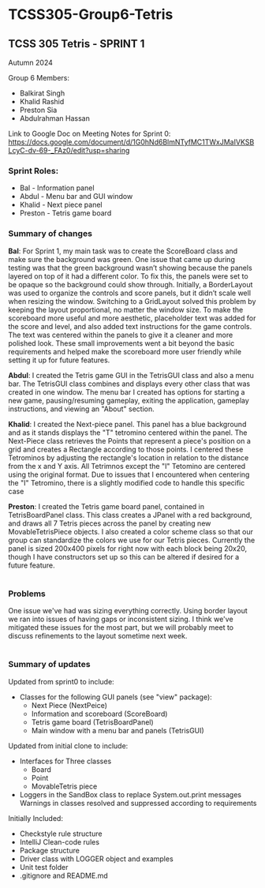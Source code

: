 # TCSS305-Group6-Tetris

## TCSS 305 Tetris - SPRINT 1

Autumn 2024

Group 6 Members:
-  Balkirat Singh
-  Khalid Rashid
-  Preston Sia
-  Abdulrahman Hassan

Link to Google Doc on Meeting Notes for Sprint 0:
https://docs.google.com/document/d/1G0hNd6BlmNTyfMC1TWxJMaIVKSBLcyC-dv-69-_FAz0/edit?usp=sharing

### Sprint Roles:

 - Bal - Information panel
 - Abdul - Menu bar and GUI window
 - Khalid - Next piece panel
 - Preston - Tetris game board

### Summary of changes
**Bal**:
For Sprint 1, my main task was to create the ScoreBoard class and make sure
the background was green. One issue that came up during testing was that the
green background wasn’t showing because the panels layered on top of it had a
different color. To fix this, the panels were set to be opaque so the background
could show through. Initially, a BorderLayout was used to organize the controls 
and score panels, but it didn’t scale well when resizing the window. Switching to
a GridLayout solved this problem by keeping the layout proportional, no matter the
window size. To make the scoreboard more useful and more aesthetic, placeholder text
was added for the score and level, and also added text instructions for the game 
controls. The text was centered within the panels to give it a cleaner and more polished
look. These small improvements went a bit beyond the basic requirements and helped make
the scoreboard more user friendly while setting it up for future features.

**Abdul**:
I created the Tetris game GUI in the TetrisGUI class and also a menu bar.
The TetrisGUI class combines and displays every other class that was created in
one window. The menu bar I created has options for starting a new game,
pausing/resuming gameplay, exiting the application, gameplay instructions, and
viewing an "About" section. 

**Khalid**:
I created the Next-piece panel. This panel has a blue background and as it stands
displays the "T" tetromino centered within the panel. The Next-Piece class retrieves
the Points that represent a piece's position on a grid and creates a Rectangle
according to those points. I centered these Tetrominos by adjusting the rectangle's
location in relation to the distance from the x and Y axis. All Tetrimnos except
the "I" Tetomino are centered using the original format. Due to issues that I 
encountered when centering the "I" Tetromino, there is a slightly modified code
to handle this specific case

**Preston**: 
I created the Tetris game board panel, contained in TetrisBoardPanel class.
This class creates a JPanel with a red background, and draws all 7 Tetris
pieces across the panel by creating new MovableTetrisPiece objects.
I also created a color scheme class so that our group can standardize the
colors we use for our Tetris pieces. Currently the panel is sized
200x400 pixels for right now with each block being 20x20, though I have
constructors set up so this can be altered if desired for a future feature.


#
### Problems
One issue we've had was sizing everything correctly. Using border layout
we ran into issues of having gaps or inconsistent sizing. I think we've
mitigated these issues for the most part, but we will probably meet
to discuss refinements to the layout sometime next week.

#
### Summary of updates



Updated from sprint0 to include:

- Classes for the following GUI panels (see "view" package):
  * Next Piece (NextPeice)
  * Information and scoreboard (ScoreBoard)
  * Tetris game board (TetrisBoardPanel)
  * Main window with a menu bar and panels (TetrisGUI)

Updated from initial clone to include:

 - Interfaces for Three classes
   * Board
   * Point
   * MovableTetris piece
 - Loggers in the SandBox class to replace System.out.print messages
   Warnings in classes resolved and suppressed according to requirements


Initially Included:

- Checkstyle rule structure
- IntelliJ Clean-code rules
- Package structure
- Driver class with LOGGER object and examples
- Unit test folder
- .gitignore and README.md
